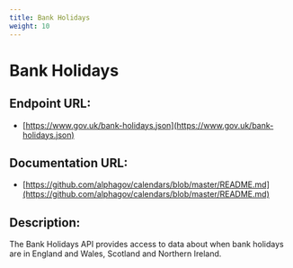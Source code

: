 ```yaml
---
title: Bank Holidays
weight: 10
---
```


# Bank Holidays

## Endpoint URL:
 - [https://www.gov.uk/bank-holidays.json](https://www.gov.uk/bank-holidays.json)

## Documentation URL:
 - [https://github.com/alphagov/calendars/blob/master/README.md](https://github.com/alphagov/calendars/blob/master/README.md)

## Description:
The Bank Holidays API provides access to data about when bank holidays are in England and Wales, Scotland and Northern Ireland.

